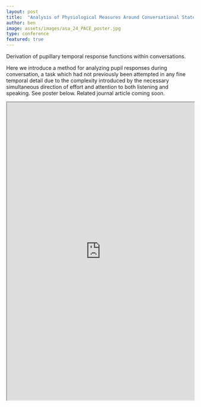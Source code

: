 ```yaml
---
layout: post
title:  "Analysis of Physiological Measures Around Conversational State Changes"
author: ben
image: assets/images/asa_24_PACE_poster.jpg
type: conference
featured: true
---
```


Derivation of pupillary temporal response functions within conversations.

Here we introduce a method for analyzing pupil responses during conversation, a task which had not previously been attempted in any fine temporal detail due to the complexity introduced by the necessary simultaneous direction of effort and attention to both listening and speaking. See poster below. Related journal article coming soon.


<iframe src="https://drive.google.com/file/d/1P35H4z2lXHVod4xCf8DKRc81MuNEClap/preview" style="width:100%;" height="800px" allow="autoplay"></iframe>